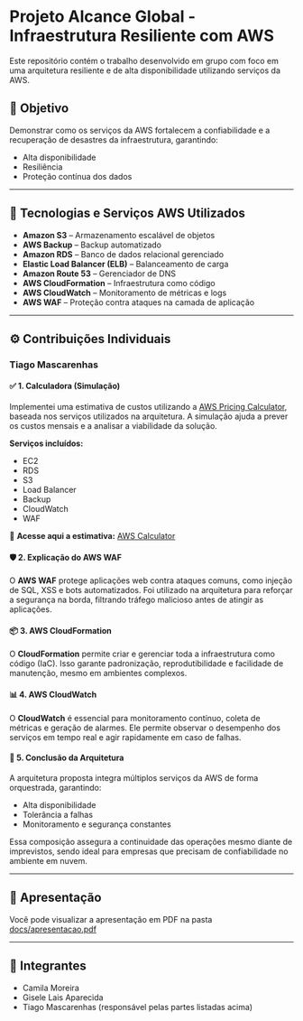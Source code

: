 # Projeto Alcance Global - Infraestrutura Resiliente com AWS

Este repositório contém o trabalho desenvolvido em grupo com foco em uma arquitetura resiliente e de alta disponibilidade utilizando serviços da AWS.

## 🧠 Objetivo

Demonstrar como os serviços da AWS fortalecem a confiabilidade e a recuperação de desastres da infraestrutura, garantindo:
- Alta disponibilidade
- Resiliência
- Proteção contínua dos dados

---

## 🔧 Tecnologias e Serviços AWS Utilizados

- **Amazon S3** – Armazenamento escalável de objetos
- **AWS Backup** – Backup automatizado
- **Amazon RDS** – Banco de dados relacional gerenciado
- **Elastic Load Balancer (ELB)** – Balanceamento de carga
- **Amazon Route 53** – Gerenciador de DNS
- **AWS CloudFormation** – Infraestrutura como código
- **AWS CloudWatch** – Monitoramento de métricas e logs
- **AWS WAF** – Proteção contra ataques na camada de aplicação

---

## ⚙️ Contribuições Individuais

### Tiago Mascarenhas

#### ✅ 1. Calculadora (Simulação)

Implementei uma estimativa de custos utilizando a [AWS Pricing Calculator](https://calculator.aws/#/estimate?id=95ae99b87db165a43063586d83df89bbc26f6406), baseada nos serviços utilizados na arquitetura. A simulação ajuda a prever os custos mensais e a analisar a viabilidade da solução.

**Serviços incluídos:**
- EC2
- RDS
- S3
- Load Balancer
- Backup
- CloudWatch
- WAF

🔗 **Acesse aqui a estimativa:** [AWS Calculator](https://calculator.aws/#/estimate?id=95ae99b87db165a43063586d83df89bbc26f6406)

#### 🛡️ 2. Explicação do AWS WAF

O **AWS WAF** protege aplicações web contra ataques comuns, como injeção de SQL, XSS e bots automatizados. Foi utilizado na arquitetura para reforçar a segurança na borda, filtrando tráfego malicioso antes de atingir as aplicações.

#### 📦 3. AWS CloudFormation

O **CloudFormation** permite criar e gerenciar toda a infraestrutura como código (IaC). Isso garante padronização, reprodutibilidade e facilidade de manutenção, mesmo em ambientes complexos.

#### 📊 4. AWS CloudWatch

O **CloudWatch** é essencial para monitoramento contínuo, coleta de métricas e geração de alarmes. Ele permite observar o desempenho dos serviços em tempo real e agir rapidamente em caso de falhas.

#### 🧩 5. Conclusão da Arquitetura

A arquitetura proposta integra múltiplos serviços da AWS de forma orquestrada, garantindo:
- Alta disponibilidade
- Tolerância a falhas
- Monitoramento e segurança constantes

Essa composição assegura a continuidade das operações mesmo diante de imprevistos, sendo ideal para empresas que precisam de confiabilidade no ambiente em nuvem.

---

## 📎 Apresentação

Você pode visualizar a apresentação em PDF na pasta [docs/apresentacao.pdf](./docs/apresentacao.pdf)

---

## 👥 Integrantes

- Camila Moreira
- Gisele Lais Aparecida
- Tiago Mascarenhas (responsável pelas partes listadas acima)
